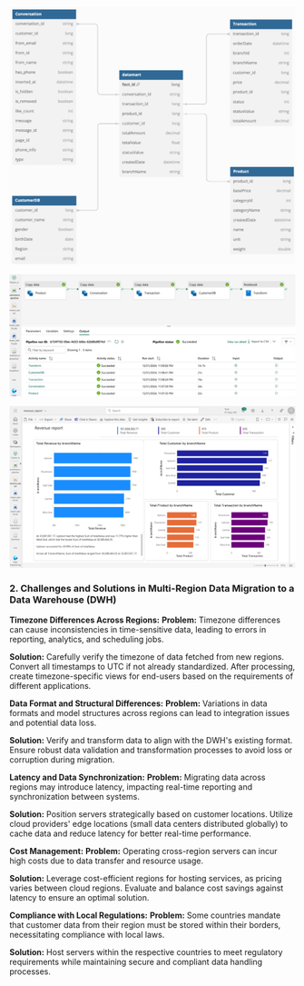 
![db_diagram](images/db_diagram.png)

![flow](images/flow.png)

![dashboard](images/dashboard.png)


### 2. Challenges and Solutions in Multi-Region Data Migration to a Data Warehouse (DWH)

**Timezone Differences Across Regions:**
**Problem:** Timezone differences can cause inconsistencies in time-sensitive data, leading to errors in reporting, analytics, and scheduling jobs.

**Solution:** Carefully verify the timezone of data fetched from new regions. Convert all timestamps to UTC if not already standardized. After processing, create timezone-specific views for end-users based on the requirements of different applications.

**Data Format and Structural Differences:**
**Problem:** Variations in data formats and model structures across regions can lead to integration issues and potential data loss.

**Solution:** Verify and transform data to align with the DWH's existing format. Ensure robust data validation and transformation processes to avoid loss or corruption during migration.

**Latency and Data Synchronization:**
**Problem:** Migrating data across regions may introduce latency, impacting real-time reporting and synchronization between systems.

**Solution:** Position servers strategically based on customer locations. Utilize cloud providers' edge locations (small data centers distributed globally) to cache data and reduce latency for better real-time performance.

**Cost Management:**
**Problem:** Operating cross-region servers can incur high costs due to data transfer and resource usage.

**Solution:** Leverage cost-efficient regions for hosting services, as pricing varies between cloud regions. Evaluate and balance cost savings against latency to ensure an optimal solution.

**Compliance with Local Regulations:**
**Problem:** Some countries mandate that customer data from their region must be stored within their borders, necessitating compliance with local laws.

**Solution:** Host servers within the respective countries to meet regulatory requirements while maintaining secure and compliant data handling processes.